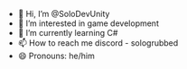 - 👋 Hi, I’m @SoloDevUnity
- 👀 I’m interested in game development 
- 🌱 I’m currently learning C#
- 📫 How to reach me discord - sologrubbed
- 😄 Pronouns: he/him

<!---
SoloDevUnity/SoloDevUnity is a ✨ special ✨ repository because its `README.md` (this file) appears on your GitHub profile.
You can click the Preview link to take a look at your changes.
--->
